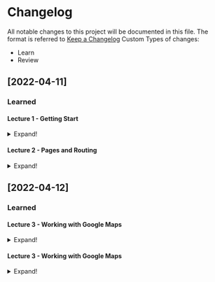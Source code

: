 # Changelog

All notable changes to this project will be documented in this file.
The format is referred to [Keep a Changelog](https://keepachangelog.com/en/1.0.0/)
Custom Types of changes:

- Learn
- Review

## [2022-04-11]

### Learned

#### Lecture 1 - Getting Start

<details>
  <summary>Expand!</summary>

| Section  | Title  | Learned Descriptions                                                                                                                                                     | Notes  |
|--------- |------- |------------------------------------------------------------------------------------------------------------------------------------------------------------------------- |------- |
| All      | All    | - Concept of original webpage<br>- Concept of Single Page Application (SPA)<br>- Concept of Universal Application<br>- Proplem of original SPA and the rescue of NuxtJS  |        |

</details>

#### Lecture 2 - Pages and Routing

<details>
  <summary>Expand!</summary>
  
| Section | Title                                                      | Learned Descriptions                                                                                                                                                                                                                                                                                                                                                                                                                                                                                                                                                  | Notes |
|---------|------------------------------------------------------------|-----------------------------------------------------------------------------------------------------------------------------------------------------------------------------------------------------------------------------------------------------------------------------------------------------------------------------------------------------------------------------------------------------------------------------------------------------------------------------------------------------------------------------------------------------------------------|-------|
| a       | Creating Our Homepage                                      | - Concept of components<br>- Pass data from parrent to children through "prop"<br>- Auto import by using nuxt.conifg.js                                                                                                                                                                                                                                                                                                                                                                                                                                               |       |
| b       | Adding Meta Tags and Other Elemenents to the HTML Head Tag | - Modify nuxt.config.js to add meta tag by Nuxt provided<br>- Same concept to body and another element, refer to [Meta Tags and SEO](https://nuxtjs.org/docs/features/meta-tags-seo/)                                                                                                                                                                                                                                                                                                                                                                                 |       |
| c       | How Does Routing in Nuxt Work?                             | - Based ont the structure in pages and the name of files to binding paramter<br>- Variable $route from Nuxt<br>- Using the created method from Vue Life Cycle                                                                                                                                                                                                                                                                                                                                                                                                         |       |
| d       | Creating the Property Page                                 | - Create a property page ready for link from homepage<br>- Put detail information and apply lecture 2b to load its title<br>- Create an static folder for a static data<br>- Under the static folder will be the relative path folder using for static path in html                                                                                                                                                                                                                                                                                                   |       |
| e       | Nuxt Link                                                  | - To be able to navigate redirect to a sub page by link there are several things to notice:<br>  - Using `<a>` will lead to the page have to reload all the elements and data<br>  - Using `<router-link>` provide by vue will handle it under the vue router, prevent the full load of `<a>`<br>  - Using `<nuxt-link>` similar with `<router-link>` but the sub page will be load before hand<br>  - Using `<nuxt-link>` with attribute no-prefetch will help to prevent this, in case of reducing the load since the application have haevy load in the first page |       |
| f       | Disabling Prefetch Globally                                | - Removing the `no-prefetch` in the homepage and adding config for it in nuxt.config.js by `route:{prefecthLinks: false}`<br>- If you want to `prefecth` the subpage again, you can add the attributes `prefecth` bage to the homepage<br>- Note: depend on the strategy of optimiztion then you can define when to prefetch or not to                                                                                                                                                                                                                                |       |
| g       | Creating Page Layouts                                      | - Create folder layout for structure the application view<br>- The tag `<nuxt/>` will help us with the feature to layout our web<br>- Create a default.vue for the default layout with header is grey color<br>- Clone a default.vue to red.vue for customize header with red color<br>- In the sub page, we just nee to add `layout: "red",` to the export default to make it change from Homepage and sub page                                                                                                                                                      |       |

</details>

## [2022-04-12]

### Learned

#### Lecture 3 - Working with Google Maps

<details>
  <summary>Expand!</summary>

| Section | Title                                    | Learned Description                                                                                                                                                                                                                                                                                                                                                                                                                                                                                                                                                                                                                                                                                                                                                                                                                                                                                                                                                                                                                                                                     | Notes                                                                                                                                                                                                                 |
|---------|------------------------------------------|-----------------------------------------------------------------------------------------------------------------------------------------------------------------------------------------------------------------------------------------------------------------------------------------------------------------------------------------------------------------------------------------------------------------------------------------------------------------------------------------------------------------------------------------------------------------------------------------------------------------------------------------------------------------------------------------------------------------------------------------------------------------------------------------------------------------------------------------------------------------------------------------------------------------------------------------------------------------------------------------------------------------------------------------------------------------------------------------|-----------------------------------------------------------------------------------------------------------------------------------------------------------------------------------------------------------------------|
| a       | Creating a Google Account                |                                                                                                                                                                                                                                                                                                                                                                                                                                                                                                                                                                                                                                                                                                                                                                                                                                                                                                                                                                                                                                                                                         |                                                                                                                                                                                                                       |
| b       | Creating a Google Cloud Platform Account |                                                                                                                                                                                                                                                                                                                                                                                                                                                                                                                                                                                                                                                                                                                                                                                                                                                                                                                                                                                                                                                                                         |                                                                                                                                                                                                                       |
| c       | Adding a Map To The Property Page        | - Adding a API from google map with the head() like Lecture 2 in b section<br>- Concept of [defer](https://www.w3schools.com/tags/att_script_defer.asp)<br>- Using mounted hook to handle show map on client (note: mounted in Nuxt is just running on the client side)                                                                                                                                                                                                                                                                                                                                                                                                                                                                                                                                                                                                                                                                                                                                                                                                                 |                                                                                                                                                                                                                       |
| d       | Problem 1 - Scripts and Single Page Apps | - The problem happen with those 3rd party library doesn't support SPA natively<br>- In our case, it's google map library we added in the scripts<br>- For the property page by its own its work fine, but when we go back to home page and click another property it will show error<br>- The resone behind this is, for some library they will load another inner library they need to be operated normally<br>- So the nuxt cache will let us know that there are an things that load once again in page<br>- Then we remember the `callback=initMap` in the query parameters of google map api earlier, to do that we need to have a function `initMap`<br>- We try to use window object in client side to set the page is load but it will come to another issue is `initMap not found` then we try to solve it like the comment in source code<br>- Concept of skip in `head()`                                                                                                                                                                                                    | *NOTE:* PLEASE BE CAREFUL WHEN USING 3RD PARTY LIBRARY, SCINE WE WILL FACING THIS ISSUE                                                                                                                               |
| e       | Problem 2 - Network Latency              | - For modern network speed, so far so good for this app, but things is not perfect in case of some where have 56kbs speed of internet => facing network latency problem<br>- The problem is with the low speed internet, the page will be load very slow, we can try it with the software called [Charles Proxy](https://www.charlesproxy.com/)<br>- The reason behind this is we using defer attribute when loading google library, the nuxt application source is load at the end of the page, so it have to wait for the google library load and executing first<br>- So we will change it to async<br>- But when it async, then the page is running very fast, lead to the source that using google library in `mounted()` cannot executed since the library not finish loading and executing yet<br>- We will create a method called `showMap()` and move the code from `mounted()` to `methods`<br>- To be invoke `showMap()` we need to use `setInterval()` in `mounted()`<br>- Now the google library can be loaded and finished executing anytime except infect the whole page |                                                                                                                                                                                                                       |
| f       | Solution - Plugins To The Rescue         | - Scine we have a bunch of code just for hanling showing google map on our page, we need the place to put all of that code to make the component source look nice and clean, that where plugin came for the rescure<br>- Create a plugins foleder, under that the file name have convention for nuxt to support us:<br>+ File name contain .client.js : Will let nuxt only run in browser<br>+ File name contain .server.js : Will let nuxt only run in server<br>+ File name contain .neither.js : Will let nuxt run in both<br>- Now we will migrate peace by peace to the plugin file we created `maps.client.js`<br>- After folow the process of creating plugin we will need to add the plugin to `nuxt.config.js` and call the function `showMap()` from plugin in `mounted()`                                                                                                                                                                                                                                                                                                    | *NOTE:* USING `maps` AS A PLUGIN NAME INSTEAD OF `googleMaps` BECAUSE OF WITH THE GENERIC NAME, WE DON'T NEED TO MODIFY ANYTHING ELSE BESIDE THE PLUGIN CODE IF WE CHANGE TO USE ANOTHER THING RATHER THAN GOOGLE MAP |

</details>

#### Lecture 3 - Working with Google Maps

<details>
  <summary>Expand!</summary>

- a. Creating a Google Account
- b. Creating a Google Cloud Platform Account
- c. Adding a Map To The Property Page
  - Adding a API from google map with the head() like Lecture 2 in b section
  - Concept of [defer](https://www.w3schools.com/tags/att_script_defer.asp)
  - Using mounted hook to handle show map on client (note: mounted in Nuxt is just running on the client side)
- d. Problem 1 - Scripts and Single Page Apps
  - The problem happen with those 3rd party library doesn't support SPA natively
  - In our case, it's google map library we added in the scripts
  - For the property page by its own its work fine, but when we go back to home page and click another property it will show error
  - The resone behind this is, for some library they will load another inner library they need to be operated normally
  - So the nuxt cache will let us know that there are an things that load once again in page
  - Then we remember the `callback=initMap` in the query parameters of google map api earlier, to do that we need to have a function `initMap`
  - We try to use window object in client side to set the page is load but it will come to another issue is `initMap not found` then we try to solve it like the comment in source code
  - Concept of skip in `head()`
  - *NOTE:* PLEASE BE CAREFUL WHEN USING 3RD PARTY LIBRARY, SCINE WE WILL FACING THIS ISSUE
- e. Problem 2 - Network Latency
  - For modern network speed, so far so good for this app, but things is not perfect in case of some where have 56kbs speed of internet => facing network latency problem
  - The problem is with the low speed internet, the page will be load very slow, we can try it with the software called [Charles Proxy](https://www.charlesproxy.com/)
  - The reasone behind this is we using defer attribute when loading google library, the nuxt application source is load at the end of the page, so it have to wait for the google library load and executing first
  - So we will change it to async
  - But when it async, then the page is running very fast, lead to the source that using google library in `mounted()` cannot executed since the library not finish loading and executing yet
  - We will create a method called `showMap()` and move the code from `mounted()` to `methods`
  - To be involke `showMap()` we need to use `setInterval()` in `mounted()`
  - Now the google library can be loaded and finished executing anytime except infect the whole page
- f. Solution - Plugins To The Rescue
  - Scine we have a bunch of code just for hanling showing google map on our page, we need the place to put all of that code to make the component source look nice and clean, that where plugin came for the rescure
  - Create a plugins foleder, under that the file name have convention for nuxt to support us:
    - File name contain .client.js : Will let nuxt only run in browser
    - File name contain .server.js : Will let nuxt only run in server
    - File name contain .neither.js : Will let nuxt run in both
  - Now we will migrate peace by peace to the plugin file we created `maps.client.js`
  - After folow the process of creating plugin we will need to add the plugin to `nuxt.config.js` and call the function `showMap()` from plugin in `mounted()`
  - *NOTE:* USING `maps` AS A PLUGIN NAME INSTEAD OF `googleMaps` BECAUSE OF WITH THE GENERIC NAME, WE DON'T NEED TO MODIFY ANYTHING ELSE BESIDE THE PLUGIN CODE IF WE CHANGE TO USE ANOTHER THING RATHER THAN GOOGLE MAP

</details>
